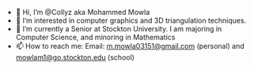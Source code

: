 - 👋 Hi, I’m @Collyz aka Mohammed Mowla
- 👀 I’m interested in computer graphics and 3D triangulation techniques. 
- 🌱 I’m currently a Senior at Stockton University. I am majoring in Computer Science, and minoring in Mathematics
- 📫 How to reach me: Email: m.mowla03151@gmail.com (personal) and mowlam1@go.stockton.edu (school)

<!---
Collyz/Collyz is a ✨ special ✨ repository because its `README.md` (this file) appears on your GitHub profile.
You can click the Preview link to take a look at your changes.
--->
